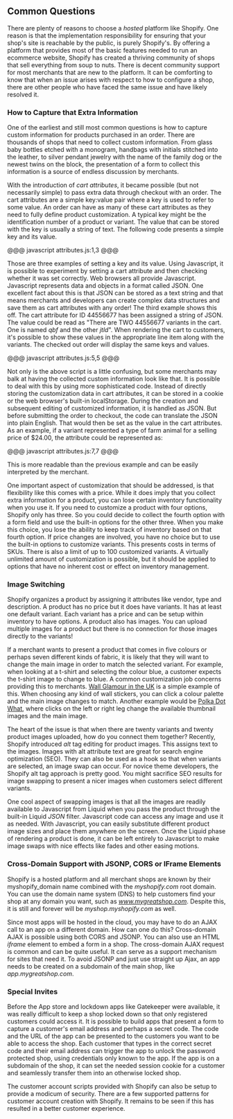 ## Common Questions ##

There are plenty of reasons to choose a *hosted* platform like Shopify. One reason is that the implementation responsibility for ensuring that your shop's site is reachable by the public, is purely Shopify's. By offering a platform that provides most of the basic features needed to run an ecommerce website, Shopify has created a thriving community of shops that sell everything from soup to nuts. There is decent community support for most merchants that are new to the platform. It can be comforting to know that when an issue arises with respect to how to configure a shop, there are other people who have faced the same issue and have likely resolved it. 

### How to Capture that Extra Information ###

One of the earliest and still most common questions is how to capture custom information for products purchased in an order. There are thousands of shops that need to collect custom information. From glass baby bottles etched with a monogram, handbags with initials stitched into the leather, to silver pendant jewelry with the name of the family dog or the newest twins on the block, the presentation of a form to collect this information is a source of endless discussion by merchants. 

With the introduction of *cart attributes*, it became possible (but not necessarily simple) to pass extra data through checkout with an order. The cart attributes are a simple key:value pair where a key is used to refer to some value. An order can have as many of these cart attributes as they need to fully define product customization. A typical key might be the identification number of a product or variant. The value that can be stored with the key is usually a string of text. The following code presents a simple key and its value.

@@@ javascript attributes.js:1,3 @@@

Those are three examples of setting a key and its value. Using Javascript, it is possible to experiment by setting a cart attribute and then checking whether it was set correctly. Web browsers all provide Javascript. Javascript represents data and objects in a format called JSON. One excellent fact about this is that JSON can be stored as a text string and that means merchants and developers can create complex data structures and save them as cart attributes with any order! The third example shows this off. The cart attribute for ID 44556677 has been assigned a string of JSON. The value could be read as "There are TWO 44556677 variants in the cart. One is named *qbf* and the other *jtld*". When rendering the cart to customers, it's possible to show these values in the appropriate line item along with the variants. The checked out order will display the same keys and values.
   
@@@ javascript attributes.js:5,5 @@@

Not only is the above script is a little confusing, but some merchants may balk at having the collected custom information look like that. It is possible to deal with this by using more sophisticated code. Instead of directly storing the customization data in cart attributes, it can be stored in a cookie or the web browser's built-in localStorage. During the creation and subsequent editing of customized information, it is handled as JSON. But before submitting the order to checkout, the code can translate the JSON into plain English. That would then be set as the value in the cart attributes. As an example, if a variant represented a type of farm animal for a selling price of $24.00, the attribute could be represented as:

@@@ javascript attributes.js:7,7 @@@
      
This is more readable than the previous example and can be easily interpreted by the merchant.
 
One important aspect of customization that should be addressed, is that flexibility like this comes with a price. While it does imply that you collect extra information for a product, you can lose certain inventory functionality when you use it. If you need to customize a product with four options, Shopify only has three. So you could decide to collect the fourth option with a form field and use the built-in options for the other three. When you make this choice, you lose the ability to keep track of inventory based on that fourth option. If price changes are involved, you have no choice but to use the built-in options to customize variants. This presents costs in terms of SKUs. There is also a limit of up to 100 customized variants. A virtually unlimited amount of customization is possible, but it should be applied to options that have no inherent cost or effect on inventory management.

### Image Switching ###

Shopify organizes a product by assigning it attributes like vendor, type and description. A product has no price but it does have variants. It has at least one default variant. Each variant has a price and can be setup within inventory to have options. A product also has images. You can upload multiple images for a product but there is no connection for those images directly to the variants! 

If a merchant wants to present a product that comes in five colours or perhaps seven different kinds of fabric, it is likely that they will want to change the main image in order to match the selected variant. For example, when looking at a t-shirt and selecting the colour blue, a customer expects the t-shirt image to change to blue. A common customization job concerns providing this to merchants. [Wall Glamour in the UK](http://http://www.wallglamour.co.uk) is a simple example of this. When choosing any kind of wall stickers, you can click a colour palette and the main image changes to match. Another example would be [Polka Dot What](http://www.polkadotwhat.com), where clicks on the left or right leg change the available thumbnail images and the main image. 

The heart of the issue is that when there are twenty variants and twenty product images uploaded, how do you connect them together? Recently, Shopify introduced *alt* tag editing for product images. This assigns text to the images. Images with alt attribute text are great for search engine optimization (SEO). They can also be used as a hook so that when variants are selected, an image swap can occur. For novice theme developers, the Shopify alt tag approach is pretty good. You might sacrifice SEO results for image swapping to present a nicer images when customers select different variants. 

One cool aspect of swapping images is that all the images are readily available to Javascript from Liquid when you pass the product through the built-in Liquid *JSON* filter. Javascript code can access any image and use it as needed. With Javascript, you can easily substitute different product image sizes and place them anywhere on the screen. Once the Liquid phase of rendering a product is done, it can be left entirely to Javascript to make image swaps with nice effects like fades and other easing motions.

### Cross-Domain Support with JSONP, CORS or IFrame Elements ###

Shopify is a hosted platform and all merchant shops are known by their myshopify\_domain name combined with the *myshopify.com* root domain. You can use the domain name system (DNS) to help customers find your shop at any domain you want, such as _www.mygreatshop.com_. Despite this, it is still and forever will be _myshop.myshopify.com_ as well. 

Since most apps will be hosted in the cloud, you may have to do an AJAX call to an app on a different domain. How can one do this? Cross-domain AJAX is possible using both CORS and JSONP. You can also use an HTML *iframe* element to embed a form in a shop. The cross-domain AJAX request is common and can be quite useful. It can serve as a support mechanism for sites that need it. To avoid JSONP and just use straight up Ajax, an app needs to be created on a subdomain of the main shop, like _app.mygreatshop.com_. 

### Special Invites ###

Before the App store and lockdown apps like Gatekeeper were available, it was really difficult to keep a shop locked down so that only registered customers could access it. It is possible to build apps that present a form to capture a customer's email address and perhaps a secret code. The code and the URL of the app can be presented to the customers you want to be able to access the shop. Each customer that types in the correct secret code and their email address can trigger the app to unlock the password protected shop, using credentials only known to the app. If the app is on a subdomain of the shop, it can set the needed session cookie for a customer and seamlessly transfer them into an otherwise locked shop.

The customer account scripts provided with Shopify can also be setup to provide a modicum of security. There are a few supported patterns for customer account creation with Shopify. It remains to be seen if this has resulted in a better customer experience. 